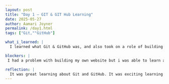 ```yaml
---
layout: post
title: "Day 1 – GIT & GIT Hub Learning"
date: 2025-05-27
author: Aamari Joyner
permalink: /day1.html
tags: ["Git,""GitHub"]

what_i_learned: |
  I learned what Git & GitHub was, and also took on a role of building my own website. I didn't understand what repositories were and how these tools are used but I'm slowly understanding.

blockers: |
 I had a problem with building my own website but i was able to learn and figure it out .

reflection: |
  It was great learning about Git and GitHub. It was exciting learning something new because I've never heard of this these types of tools.Therefore its exciting getting to know a new thing.
---
```

